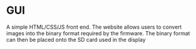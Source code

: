 # GUI

A simple HTML/CSS/JS front end. The website allows users to convert images into the binary format required by the firmware. The binary format can then be placed onto the SD card used in the display